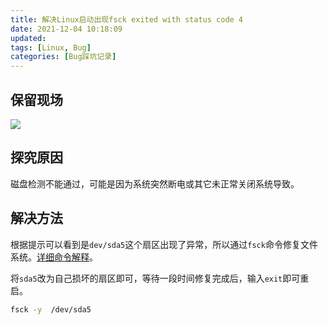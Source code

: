 ```yaml
---
title: 解决Linux启动出现fsck exited with status code 4
date: 2021-12-04 10:18:09
updated:
tags: [Linux, Bug]
categories: [Bug踩坑记录]
---
```

## 保留现场

![](https://picbed-1311007548.cos.ap-shanghai.myqcloud.com/markdown_picbed/img/202112041102634.png)

## 探究原因

磁盘检测不能通过，可能是因为系统突然断电或其它未正常关闭系统导致。

## 解决方法
根据提示可以看到是`dev/sda5`这个扇区出现了异常，所以通过`fsck`命令修复文件系统。[详细命令解释](https://www.runoob.com/linux/linux-comm-fsck.html)。

将`sda5`改为自己损坏的扇区即可，等待一段时间修复完成后，输入`exit`即可重启。

```bash
fsck -y  /dev/sda5
```


